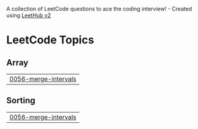 A collection of LeetCode questions to ace the coding interview! - Created using [LeetHub v2](https://github.com/arunbhardwaj/LeetHub-2.0)
<!---LeetCode Topics Start-->
# LeetCode Topics
## Array
|  |
| ------- |
| [0056-merge-intervals](https://github.com/thearpitsaxena/LeetCode/tree/master/0056-merge-intervals) |
## Sorting
|  |
| ------- |
| [0056-merge-intervals](https://github.com/thearpitsaxena/LeetCode/tree/master/0056-merge-intervals) |
<!---LeetCode Topics End-->
